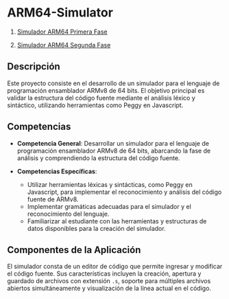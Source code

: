 # ARM64-Simulator
1. [Simulador ARM64 Primera Fase ](https://Aguare.github.io/ARM64-Simulator/Grammar/index.html)
   
2. [Simulador ARM64 Segunda Fase ](https://Aguare.github.io/ARM64-Simulator/FASE2/index.html)

## Descripción

Este proyecto consiste en el desarrollo de un simulador para el lenguaje de programación ensamblador ARMv8 de 64 bits. El objetivo principal es validar la estructura del código fuente mediante el análisis léxico y sintáctico, utilizando herramientas como Peggy en Javascript.

## Competencias

- **Competencia General**: Desarrollar un simulador para el lenguaje de programación ensamblador ARMv8 de 64 bits, abarcando la fase de análisis y comprendiendo la estructura del código fuente.
  
- **Competencias Específicas**:
  - Utilizar herramientas léxicas y sintácticas, como Peggy en Javascript, para implementar el reconocimiento y análisis del código fuente de ARMv8.
  - Implementar gramáticas adecuadas para el simulador y el reconocimiento del lenguaje.
  - Familiarizar al estudiante con las herramientas y estructuras de datos disponibles para la creación del simulador.

## Componentes de la Aplicación

El simulador consta de un editor de código que permite ingresar y modificar el código fuente. Sus características incluyen la creación, apertura y guardado de archivos con extensión `.s`, soporte para múltiples archivos abiertos simultáneamente y visualización de la línea actual en el código.


